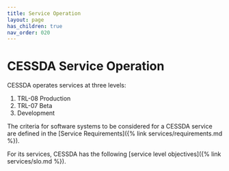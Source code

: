 ```yaml
---
title: Service Operation
layout: page
has_children: true
nav_order: 020
---
```


# CESSDA Service Operation

CESSDA operates services at three levels:

1. TRL-08 Production
1. TRL-07 Beta
1. Development

The criteria for software systems to be considered for a CESSDA service
are defined in the [Service Requirements]({% link services/requirements.md %}).

For its services, CESSDA has the following [service level objectives]({% link services/slo.md %}).
